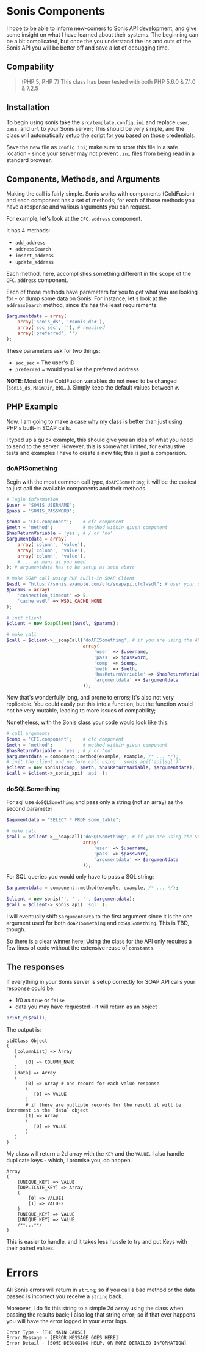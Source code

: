 # Sonis Components
I hope to be able to inform new-comers to Sonis API development, and give some insight on what I have learned about their systems. The beginning can be a bit complicated, but once the you understand the ins and outs of the Sonis API you will be better off and save a lot of debugging time.

## Compability
> (PHP 5, PHP 7)
This class has been tested with both PHP 5.6.0 & 7.1.0 & 7.2.5

## Installation
To begin using sonis take the `src/template.config.ini` and replace `user`, `pass`, and `url` to your Sonis server; This should be very simple, and the class will automatically setup the script for you based on those credentials.

Save the new file as `config.ini`; make sure to store this file in a safe location - since your server may not prevent `.ini` files from being read in a standard browser.

## Components, Methods, and Arguments
Making the call is fairly simple. Sonis works with components (ColdFusion) and each component has a set of methods; for each of those methods you have a response and various arguments you can request.

For example, let's look at the `CFC.address` component.

It has 4 methods:

- `add_address`
- `addressSearch`
- `insert_address`
- `update_address`

Each method, here, accomplishes something different in the scope of the `CFC.address` component.

Each of those methods have parameters for you to get what you are looking for - or dump some data on Sonis. For instance, let's look at the `addressSearch` method, since it's has the least requirements:

```php
$argumentdata = array(
    array('sonis_ds', '#sonis.ds#'),
    array('soc_sec', ''), # required
    array('preferred', '')
);
```

These parameters ask for two things:

- `soc_sec`     = The user's ID
- `preferred`   = would you like the preferred address

**NOTE**: Most of the ColdFusion variables do not need to be changed (`sonis_ds`, `MainDir`, etc...). Simply keep the default values between `#`.

## PHP Example
Now, I am going to make a case why my class is better than just using PHP's built-in SOAP calls.

I typed up a quick example, this should give you an idea of what you need to send to the server. However, this is somewhat limited, for exhaustive tests and examples I have to create a new file; this is just a comparison.

### doAPISomething
Begin with the most common call type, `doAPISomething`; it will be the easiest to just call the available components and their methods.

```php
# login information
$user = 'SONIS_USERNAME';
$pass = 'SONIS_PASSWORD';

$comp = 'CFC.component';    # cfc component
$meth = 'method';           # method within given component
$hasReturnVariable = 'yes'; # / or 'no'
$argumentdata = array(
    array('column', 'value'),
    array('column', 'value'),
    array('column', 'value'),
    # ... as many as you need
); # argumentdata has to be setup as seen above

# make SOAP call using PHP built-in SOAP Client
$wsdl = "https://sonis.example.com/cfc/soapapi.cfc?wsdl"; # user your domain
$params = array(
    'connection_timeout' => 5,
    'cache_wsdl' => WSDL_CACHE_NONE
);

# init client
$client = new SoapClient($wsdl, $params);

# make call
$call = $client->__soapCall('doAPISomething', # if you are using the API
                            array(
                                'user' => $username,
                                'pass' => $password,
                                'comp' => $comp,
                                'meth' => $meth,
                                'hasReturnVariable' => $hasReturnVariable,
                                'argumentdata' => $argumentdata
                            ));
```

Now that's wonderfully long, and prone to errors; It's also not very replicable. You could easily put this into a function, but the function would not be very mutable, leading to more issues of compability;

Nonetheless, with the Sonis class your code would look like this:

```php
# call arguments
$comp = 'CFC.component';    # cfc component
$meth = 'method';           # method within given component
$hasReturnVariable = 'yes'; # / or 'no'
$argumentdata = component::method(example, example, /* ... */);
# init the client and perform call using `_sonis_api('api|sql')`
$client = new sonis($comp, $meth, $hasReturnVariable, $argumentdata);
$call = $client->_sonis_api( 'api' );
```

### doSQLSomething
For sql use `doSQLSomething` and pass only a string (not an array) as the second parameter

```php
$agumentdata = "SELECT * FROM some_table";

# make call
$call = $client->__soapCall('doSQLSomething', # if you are using the SQL
                            array(
                                'user' => $username,
                                'pass' => $password,
                                'argumentdata' => $argumentdata
                            ));
```

For SQL queries you would only have to pass a SQL string:

```php
$argumentdata = component::method(example, example, /* ... */);

$client = new sonis('', '', '', $argumentdata);
$call = $client->_sonis_api( 'sql' );
```

I will eventually shift `$argumentdata` to the first argument since it is the one argument used for both `doAPISomething` and `doSQLSomething`. This is TBD, though.

So there is a clear winner here; Using the class for the API only requires a few lines of code without the extensive reuse of `constants`.

## The responses
If everything in your Sonis server is setup correctly for SOAP API calls your response could be:
   - 1/0 as `true` or `false`
   - data you may have requested - it will return as an object
   
```php
print_r($call);
```
The output is:
```
stdClass Object
(
   [columnList] => Array
   (
       [0] => COLUMN_NAME
   )
   [data] => Array
   (
       [0] => Array # one record for each value response
       (
          [0] => VALUE                   
       )
       # if there are multiple records for the result it will be increment in the `data` object
       [1] => Array
       (
          [0] => VALUE                   
       )
   )
)
```

My class will return a 2d array with the `KEY` and the `VALUE`. I also handle duplicate keys - which, I promise you, do happen.

```
Array
(
    [UNIQUE_KEY] => VALUE
    [DUPLICATE_KEY] => Array
    (
        [0] => VALUE1
        [1] => VALUE2
    )
    [UNIQUE_KEY] => VALUE
    [UNIQUE_KEY] => VALUE
    /**...**/
)
```
This is easier to handle, and it takes less hussle to try and put Keys with their paired values.

# Errors

All Sonis errors will return in `string`; so if you call a bad method or the data passed is incorrect you receive a `string` back.

Moreover, I do fix this string to a simple 2d `array` using the class when passing the results back; I also log that string error; so if that ever happens you will have the error logged in your error logs.

```
Error Type - [THE MAIN CAUSE]
Error Message - [ERROR MESSAGE GOES HERE]
Error Detail - [SOME DEBUGGING HELP, OR MORE DETAILED INFORMATION]
```
